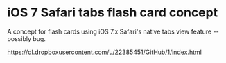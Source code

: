iOS 7 Safari tabs flash card concept
====================================

A concept for flash cards using iOS 7.x Safari's native tabs view feature -- possibly bug.

https://dl.dropboxusercontent.com/u/22385451/GitHub/1/index.html
